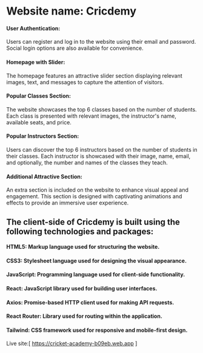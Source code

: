 # Website name: Cricdemy

#### User Authentication:

Users can register and log in to the website using their email and password. Social login options are also available for convenience.

#### Homepage with Slider:

The homepage features an attractive slider section displaying relevant images, text, and messages to capture the attention of visitors.

#### Popular Classes Section:

The website showcases the top 6 classes based on the number of students. Each class is presented with relevant images, the instructor's name, available seats, and price.

#### Popular Instructors Section:

Users can discover the top 6 instructors based on the number of students in their classes. Each instructor is showcased with their image, name, email, and optionally, the number and names of the classes they teach.

#### Additional Attractive Section:

An extra section is included on the website to enhance visual appeal and engagement. This section is designed with captivating animations and effects to provide an immersive user experience.

## The client-side of Cricdemy is built using the following technologies and packages:

#### HTML5: Markup language used for structuring the website.

#### CSS3: Stylesheet language used for designing the visual appearance.

#### JavaScript: Programming language used for client-side functionality.

#### React: JavaScript library used for building user interfaces.

#### Axios: Promise-based HTTP client used for making API requests.

#### React Router: Library used for routing within the application.

#### Tailwind: CSS framework used for responsive and mobile-first design.

Live site:[ https://cricket-academy-b09eb.web.app ]
